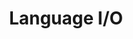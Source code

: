 ---
layout: startup_page
title: "Language I/O"
id: "languageio.com"
permalink: "/languageiolanguageio.com03292025/"
website: "https://www.languageio.com/"
funding_round: "Series unknown"
funding_amount: "$5M"
investors: "Gutbrain Ventures, Joint Effects, PBJ Capital, Omega Venture Partners, Raptor Group, State of Wyoming's Venture Capital fund"
about: "Language I/O provides an AI-powered, multilingual customer support platform that seamlessly integrates with popular CRM and helpdesk systems. It offers real-time, accurate translations in over 150 languages, improving customer service efficiency and enhancing security with a zero data retention policy. The platform is used by some of the world's most recognizable brands."
markets: "AI, Customer Support, Translation, SaaS, Machine Learning, Communications Infrastructure"
hq: "Cheyenne, Wyoming, United States"
founded_year: "2011"
linkedin: "https://www.linkedin.com/company/languageio"
twitter: "https://twitter.com/LanguageIO"
instagram: ""
facebook: "https://www.facebook.com/LanguageIO/"
crunchbase: "https://www.crunchbase.com/organization/language-i-o"
pitchbook: "https://pitchbook.com/profiles/company/225244-81"

# SEO Optimization
meta_title: "Language I/O - Series unknown Funding ($5M)"
meta_description: "Language I/O, Language I/O provides an AI-powered, multilingual customer support platform that seamlessly integrates with popular CRM and helpdesk systems. It offer..."
meta_keywords: "Language I/O, AI, Customer Support, Translation, SaaS, Machine Learning, Communications Infrastructure, Series unknown funding"
canonical_url: "https://pkprojectstartups.github.io/projectstartups.com/languageiolanguageio.com03292025/"
---
